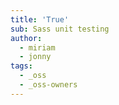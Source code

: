 ```yaml
---
title: 'True'
sub: Sass unit testing
author:
  - miriam
  - jonny
tags:
  - _oss
  - _oss-owners
---
```

